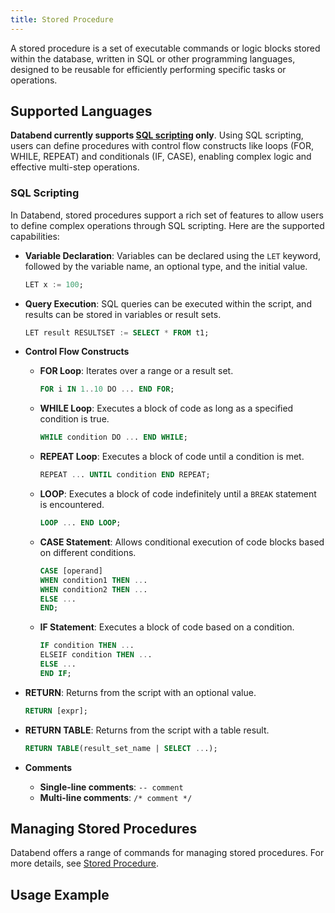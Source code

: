 ```yaml
---
title: Stored Procedure
---
```


A stored procedure is a set of executable commands or logic blocks stored within the database, written in SQL or other programming languages, designed to be reusable for efficiently performing specific tasks or operations.

## Supported Languages

**Databend currently supports [SQL scripting](#sql-scripting) only**. Using SQL scripting, users can define procedures with control flow constructs like loops (FOR, WHILE, REPEAT) and conditionals (IF, CASE), enabling complex logic and effective multi-step operations.

### SQL Scripting

In Databend, stored procedures support a rich set of features to allow users to define complex operations through SQL scripting. Here are the supported capabilities:

- **Variable Declaration**: Variables can be declared using the `LET` keyword, followed by the variable name, an optional type, and the initial value.

    ```sql title='Examples:'
    LET x := 100;
    ```

- **Query Execution**: SQL queries can be executed within the script, and results can be stored in variables or result sets.

    ```sql title='Examples:'
    LET result RESULTSET := SELECT * FROM t1;
    ```

- **Control Flow Constructs**
  - **FOR Loop**: Iterates over a range or a result set.

    ```sql title='Examples:'
    FOR i IN 1..10 DO ... END FOR;
    ```

  - **WHILE Loop**: Executes a block of code as long as a specified condition is true.

    ```sql title='Examples:'
    WHILE condition DO ... END WHILE;
    ```

  - **REPEAT Loop**: Executes a block of code until a condition is met.

    ```sql title='Examples:'
    REPEAT ... UNTIL condition END REPEAT;
    ```

  - **LOOP**: Executes a block of code indefinitely until a `BREAK` statement is encountered.

    ```sql title='Examples:'
    LOOP ... END LOOP;
    ```

  - **CASE Statement**: Allows conditional execution of code blocks based on different conditions.

    ```sql title='Examples:'
    CASE [operand]
    WHEN condition1 THEN ...
    WHEN condition2 THEN ...
    ELSE ...
    END;
    ```

  - **IF Statement**: Executes a block of code based on a condition.

    ```sql title='Examples:'
    IF condition THEN ...
    ELSEIF condition THEN ...
    ELSE ...
    END IF;
    ```

- **RETURN**: Returns from the script with an optional value.

    ```sql title='Examples:'
    RETURN [expr];
    ```

- **RETURN TABLE**: Returns from the script with a table result.

    ```sql title='Examples:'
    RETURN TABLE(result_set_name | SELECT ...);
    ```

- **Comments**
  - **Single-line comments**: `-- comment`
  - **Multi-line comments**: `/* comment */`

## Managing Stored Procedures

Databend offers a range of commands for managing stored procedures. For more details, see [Stored Procedure](/sql/sql-commands/ddl/procedure/).

## Usage Example

